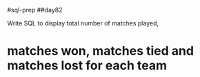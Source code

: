 #sql-prep
##day82


Write SQL to display total number of matches played, 
# matches won, matches tied and matches lost for each team
